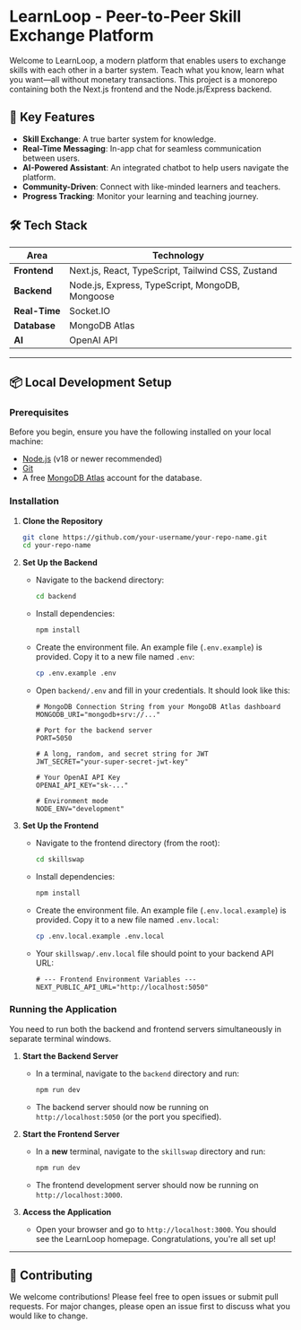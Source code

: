 # LearnLoop - Peer-to-Peer Skill Exchange Platform

Welcome to LearnLoop, a modern platform that enables users to exchange skills with each other in a barter system. Teach what you know, learn what you want—all without monetary transactions. This project is a monorepo containing both the Next.js frontend and the Node.js/Express backend.

## 🚀 Key Features

- **Skill Exchange**: A true barter system for knowledge.
- **Real-Time Messaging**: In-app chat for seamless communication between users.
- **AI-Powered Assistant**: An integrated chatbot to help users navigate the platform.
- **Community-Driven**: Connect with like-minded learners and teachers.
- **Progress Tracking**: Monitor your learning and teaching journey.

## 🛠️ Tech Stack

| Area      | Technology                                    |
|-----------|-----------------------------------------------|
| **Frontend**  | Next.js, React, TypeScript, Tailwind CSS, Zustand |
| **Backend**   | Node.js, Express, TypeScript, MongoDB, Mongoose |
| **Real-Time** | Socket.IO                                     |
| **Database**  | MongoDB Atlas                                 |
| **AI**        | OpenAI API                                    |

---

## 📦 Local Development Setup

### Prerequisites

Before you begin, ensure you have the following installed on your local machine:
*   [Node.js](https://nodejs.org/en/) (v18 or newer recommended)
*   [Git](https://git-scm.com/)
*   A free [MongoDB Atlas](https://www.mongodb.com/cloud/atlas) account for the database.

### Installation

1.  **Clone the Repository**

    ```bash
    git clone https://github.com/your-username/your-repo-name.git
    cd your-repo-name
    ```

2.  **Set Up the Backend**

    *   Navigate to the backend directory:
        ```bash
        cd backend
        ```

    *   Install dependencies:
        ```bash
        npm install
        ```

    *   Create the environment file. An example file (`.env.example`) is provided. Copy it to a new file named `.env`:
        ```bash
        cp .env.example .env
        ```

    *   Open `backend/.env` and fill in your credentials. It should look like this:
        ```env
        # MongoDB Connection String from your MongoDB Atlas dashboard
        MONGODB_URI="mongodb+srv://..."

        # Port for the backend server
        PORT=5050

        # A long, random, and secret string for JWT
        JWT_SECRET="your-super-secret-jwt-key"

        # Your OpenAI API Key
        OPENAI_API_KEY="sk-..."

        # Environment mode
        NODE_ENV="development"
        ```

3.  **Set Up the Frontend**

    *   Navigate to the frontend directory (from the root):
        ```bash
        cd skillswap
        ```

    *   Install dependencies:
        ```bash
        npm install
        ```

    *   Create the environment file. An example file (`.env.local.example`) is provided. Copy it to a new file named `.env.local`:
        ```bash
        cp .env.local.example .env.local
        ```

    *   Your `skillswap/.env.local` file should point to your backend API URL:
        ```env
        # --- Frontend Environment Variables ---
        NEXT_PUBLIC_API_URL="http://localhost:5050"
        ```

### Running the Application

You need to run both the backend and frontend servers simultaneously in separate terminal windows.

1.  **Start the Backend Server**
    *   In a terminal, navigate to the `backend` directory and run:
        ```bash
        npm run dev
        ```
    *   The backend server should now be running on `http://localhost:5050` (or the port you specified).

2.  **Start the Frontend Server**
    *   In a **new** terminal, navigate to the `skillswap` directory and run:
        ```bash
        npm run dev
        ```
    *   The frontend development server should now be running on `http://localhost:3000`.

3.  **Access the Application**
    *   Open your browser and go to `http://localhost:3000`. You should see the LearnLoop homepage. Congratulations, you're all set up!

---

## 🤝 Contributing

We welcome contributions! Please feel free to open issues or submit pull requests. For major changes, please open an issue first to discuss what you would like to change. 